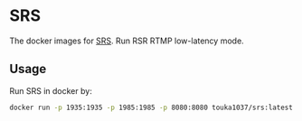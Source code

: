 # SRS

The docker images for [SRS](https://github.com/ossrs/srs).
Run RSR RTMP low-latency mode.

## Usage

Run SRS in docker by:

```bash
docker run -p 1935:1935 -p 1985:1985 -p 8080:8080 touka1037/srs:latest
```


